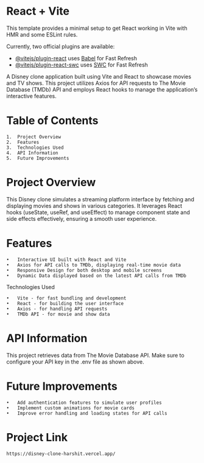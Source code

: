 # React + Vite

This template provides a minimal setup to get React working in Vite with HMR and some ESLint rules.

Currently, two official plugins are available:

- [@vitejs/plugin-react](https://github.com/vitejs/vite-plugin-react/blob/main/packages/plugin-react/README.md) uses [Babel](https://babeljs.io/) for Fast Refresh
- [@vitejs/plugin-react-swc](https://github.com/vitejs/vite-plugin-react-swc) uses [SWC](https://swc.rs/) for Fast Refresh


A Disney clone application built using Vite and React to showcase movies and TV shows. This project utilizes Axios for API requests to The Movie Database (TMDb) API and employs React hooks to manage the application’s interactive features.

# Table of Contents

	1.	Project Overview
	2.	Features
	3.	Technologies Used
	4.	API Information
	5.	Future Improvements

# Project Overview

This Disney clone simulates a streaming platform interface by fetching and displaying movies and shows in various categories. It leverages React hooks (useState, useRef, and useEffect) to manage component state and side effects effectively, ensuring a smooth user experience.

# Features

	•	Interactive UI built with React and Vite
	•	Axios for API calls to TMDb, displaying real-time movie data
	•	Responsive Design for both desktop and mobile screens
	•	Dynamic Data displayed based on the latest API calls from TMDb

Technologies Used

	•	Vite - for fast bundling and development
	•	React - for building the user interface
	•	Axios - for handling API requests
	•	TMDb API - for movie and show data

# API Information

This project retrieves data from The Movie Database API. Make sure to configure your API key in the .env file as shown above.



# Future Improvements

	•	Add authentication features to simulate user profiles
	•	Implement custom animations for movie cards
	•	Improve error handling and loading states for API calls

# Project Link

    https://disney-clone-harshit.vercel.app/
